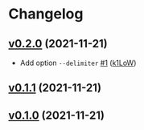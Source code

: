 # Changelog

## [v0.2.0](https://github.com/k1LoW/ebk/compare/v0.1.1...v0.2.0) (2021-11-21)

* Add option `--delimiter` [#1](https://github.com/k1LoW/ebk/pull/1) ([k1LoW](https://github.com/k1LoW))

## [v0.1.1](https://github.com/k1LoW/ebk/compare/v0.1.0...v0.1.1) (2021-11-21)


## [v0.1.0](https://github.com/k1LoW/ebk/compare/0ccd2bb01078...v0.1.0) (2021-11-21)

